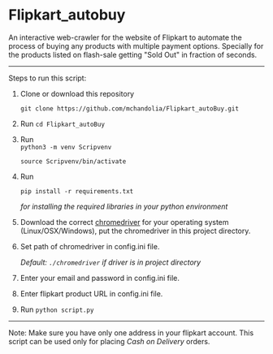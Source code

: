 # Flipkart_autobuy

An interactive web-crawler for the website of Flipkart to automate the process of buying any products with multiple payment options. Specially for the products listed on flash-sale getting "Sold Out" in fraction of seconds.

---
Steps to run this script:

1. Clone or download this repository  

   `git clone https://github.com/mchandolia/Flipkart_autoBuy.git`
2. Run `cd Flipkart_autoBuy`
3. Run  
   `python3 -m venv Scripvenv`

   `source Scripvenv/bin/activate`
4. Run  

   `pip install -r requirements.txt`

   *for installing the required libraries in your python environment*
5. Download the correct [chromedriver](http://chromedriver.chromium.org/downloads) for your operating system (Linux/OSX/Windows), put the chromedriver in this project directory.
6. Set path of chromedriver in config.ini file.

   *Default: `./chromedriver` if driver is in project directory*

7. Enter your email and password in config.ini file.
8. Enter flipkart product URL in config.ini file.
9. Run `python script.py`

---
Note:
Make sure you have only one address in your flipkart account.
This script can be used only for placing *Cash on Delivery* orders.
